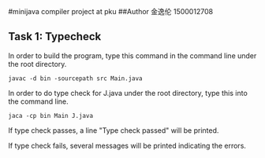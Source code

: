 #minijava compiler project at pku
##Author 金逸伦 1500012708

## Task 1: Typecheck

In order to build the program, type this command in the command line under the root directory. 

	javac -d bin -sourcepath src Main.java

In order to do type check for J.java under the root directory, type this into the command line. 

	jaca -cp bin Main J.java

If type check passes, a line "Type check passed" will be printed. 

If type check fails, several messages will be printed indicating the errors. 
